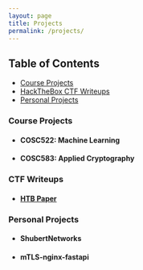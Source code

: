 ```yaml
---
layout: page
title: Projects
permalink: /projects/
---
```


## Table of Contents
- [Course Projects](#course-projects)
- [HackTheBox CTF Writeups](#htb-writeups)
- [Personal Projects](#personal-projects)


### Course Projects <a name="course-projects"></a>

- #### COSC522: Machine Learning

- #### COSC583: Applied Cryptography

### CTF Writeups <a name="htb-writeups"></a>
- #### [HTB Paper](/htb/2023/11/10/2023-htbpaper.html)


### Personal Projects <a name="personal-projects"></a>

- #### ShubertNetworks 

- #### mTLS-nginx-fastapi



